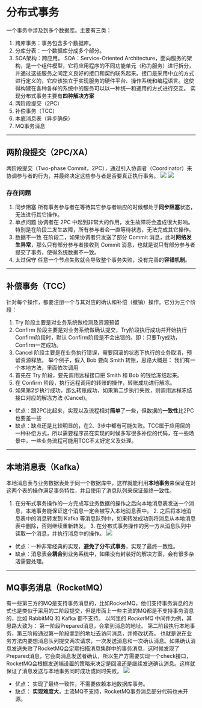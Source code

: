 # 分布式事务

一个事务中涉及到多个数据库。主要有三类：
1. 跨库事务：事务包含多个数据库。
2. 分库分表：一个数据库分成多个部分。
3. SOA架构：跨应用。
SOA：Service-Oriented Architecture，面向服务的架构，是一个组件模型，它将应用程序的不同功能单元（称为服务）进行拆分，并通过这些服务之间定义良好的接口和契约联系起来。接口是采用中立的方式进行定义的，它应该独立于实现服务的硬件平台、操作系统和编程语言。这使得构建在各种各样的系统中的服务可以以一种统一和通用的方式进行交互。
实现分布式事务主要有**四种解决方案**
1. 两阶段提交（2PC）
2. 补偿事务（TCC）
3. 本底消息表（异步确保）
4. MQ事务消息
---- 
## 两阶段提交（2PC/XA）
两阶段提交（Two-phase Commit，2PC），通过引入协调者（Coordinator）来协调参与者的行为，并最终决定这些参与者是否要真正执行事务。
![][image-1]
![][image-2]
### 存在问题
1. 同步阻塞
	所有事务参与者在等待其它参与者响应的时候都处于**同步阻塞**状态，无法进行其它操作。
2. 单点问题
	协调者在 2PC 中起到非常大的作用，发生故障将会造成很大影响。特别是在阶段二发生故障，所有参与者会一直等待状态，无法完成其它操作。
3. 数据不一致
	在阶段二，如果协调者只发送了部分 Commit 消息，此时**网络发生异常**，那么只有部分参与者接收到 Commit 消息，也就是说只有部分参与者提交了事务，使得系统数据不一致。
4. 太过保守
	任意一个节点失败就会导致整个事务失败，没有完善的**容错机制**。
---- 
## 补偿事务（TCC）
针对每个操作，都要注册一个与其对应的确认和补偿（撤销）操作。它分为三个阶段：
1. Try 阶段主要是对业务系统做检测及资源预留
2. Confirm 阶段主要是对业务系统做确认提交，Try阶段执行成功并开始执行 Confirm阶段时，默认 Confirm阶段是不会出错的。即：只要Try成功，Confirm一定成功。
3. Cancel 阶段主要是在业务执行错误，需要回滚的状态下执行的业务取消，预留资源释放。
举个例子，假入 Bob 要向 Smith 转账，思路大概是： 我们有一个本地方法，里面依次调用
1. 首先在 Try 阶段，要先调用远程接口把 Smith 和 Bob 的钱给冻结起来。
2. 在 Confirm 阶段，执行远程调用的转账的操作，转账成功进行解冻。
3. 如果第2步执行成功，那么转账成功，如果第二步执行失败，则调用远程冻结接口对应的解冻方法 (Cancel)。
- 优点：跟2PC比起来，实现以及流程相对**简单**了一些，但数据的**一致性**比2PC也要差一些
- 缺点：缺点还是比较明显的，在2、3步中都有可能失败。TCC属于应用层的一种补偿方式，所以需要程序员在实现的时候多写很多补偿的代码，在一些场景中，一些业务流程可能用TCC不太好定义及处理。
---- 
## 本地消息表（Kafka）
本地消息表与业务数据表处于同一个数据库中，这样就能利用**本地事务**来保证在对这两个表的操作满足事务特性，并且使用了消息队列来保证最终一致性。
1. 在分布式事务操作的一方完成写业务数据的操作之后向本地消息表发送一个消息，本地事务能保证这个消息一定会被写入本地消息表中。
	2. 之后将本地消息表中的消息转发到 Kafka 等消息队列中，如果转发成功则将消息从本地消息表中删除，否则继续重新转发。
	3. 在分布式事务操作的另一方从消息队列中读取一个消息，并执行消息中的操作。
![][image-3]
- 优点：一种非常经典的实现，**避免了分布式事务**，实现了最终一致性。
- 缺点：消息表会**耦合**到业务系统中，如果没有封装好的解决方案，会有很多杂活需要处理。
---- 
## MQ事务消息（RocketMQ）
有一些第三方的MQ是支持事务消息的，比如RocketMQ，他们支持事务消息的方式也是类似于采用的二阶段提交，但是市面上一些主流的MQ都是不支持事务消息的，比如 RabbitMQ 和 Kafka 都不支持。
以阿里的 *RocketMQ* 中间件为例，其思路大致为：
第一阶段Prepared消息，会拿到消息的地址。 第二阶段执行本地事务，第三阶段通过第一阶段拿到的地址去访问消息，并修改状态。
也就是说在业务方法内要想消息队列提交两次请求，一次发送消息和一次确认消息。如果确认消息发送失败了RocketMQ会定期扫描消息集群中的事务消息，这时候发现了Prepared消息，它会向消息发送者确认，所以生产方需要实现一个check接口，RocketMQ会根据发送端设置的策略来决定是回滚还是继续发送确认消息。这样就保证了消息发送与本地事务同时成功或同时失败。
![][image-4]
- 优点： 实现了最终一致性，不需要依赖本地数据库事务。
- 缺点： **实现难度大**，主流MQ不支持，RocketMQ事务消息部分代码也未开源。

[image-1]:	https://raw.githubusercontent.com/pengnian95/ImageRepository/master/img/20191005010457.png?token=AJFPGG7WZX2HHL5NZHJRORC5S56AS
[image-2]:	https://raw.githubusercontent.com/pengnian95/ImageRepository/master/img/20191005010544.png?token=AJFPGG7VAGPPI7D6ZM62U6C5S56DU
[image-3]:	https://raw.githubusercontent.com/pengnian95/ImageRepository/master/img/20191005011215.png?token=AJFPGG4XUHZO3QH4FRQQW7S5S564C
[image-4]:	https://raw.githubusercontent.com/pengnian95/ImageRepository/master/img/20191005011231.png?token=AJFPGGZBFRCW57IRKYE6V4K5S5646